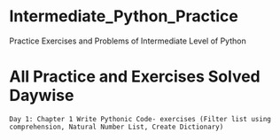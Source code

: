 # Intermediate_Python_Practice
Practice Exercises and Problems of Intermediate Level of Python

# All Practice and Exercises Solved Daywise
    Day 1: Chapter 1 Write Pythonic Code- exercises (Filter list using comprehension, Natural Number List, Create Dictionary)
